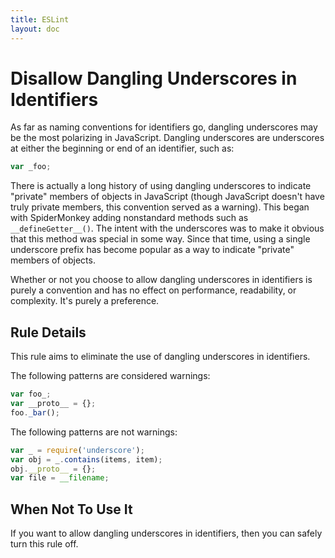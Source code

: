 ```yaml
---
title: ESLint
layout: doc
---
```

<!-- Note: No pull requests accepted for this file. See README.md in the root directory for details. -->
# Disallow Dangling Underscores in Identifiers

As far as naming conventions for identifiers go, dangling underscores may be the most polarizing in JavaScript. Dangling underscores are underscores at either the beginning or end of an identifier, such as:

```js
var _foo;
```

There is actually a long history of using dangling underscores to indicate "private" members of objects in JavaScript (though JavaScript doesn't have truly private members, this convention served as a warning). This began with SpiderMonkey adding nonstandard methods such as `__defineGetter__()`. The intent with the underscores was to make it obvious that this method was special in some way. Since that time, using a single underscore prefix has become popular as a way to indicate "private" members of objects.

Whether or not you choose to allow dangling underscores in identifiers is purely a convention and has no effect on performance, readability, or complexity. It's purely a preference.

## Rule Details

This rule aims to eliminate the use of dangling underscores in identifiers.

The following patterns are considered warnings:

```js
var foo_;
var __proto__ = {};
foo._bar();
```

The following patterns are not warnings:

```js
var _ = require('underscore');
var obj = _.contains(items, item);
obj.__proto__ = {};
var file = __filename;
```

## When Not To Use It

If you want to allow dangling underscores in identifiers, then you can safely turn this rule off.

